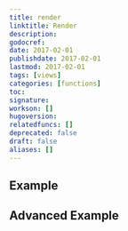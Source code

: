 ```yaml
---
title: render
linktitle: Render
description:
godocref:
date: 2017-02-01
publishdate: 2017-02-01
lastmod: 2017-02-01
tags: [views]
categories: [functions]
toc:
signature:
workson: []
hugoversion:
relatedfuncs: []
deprecated: false
draft: false
aliases: []
---
```


## Example

## Advanced Example

